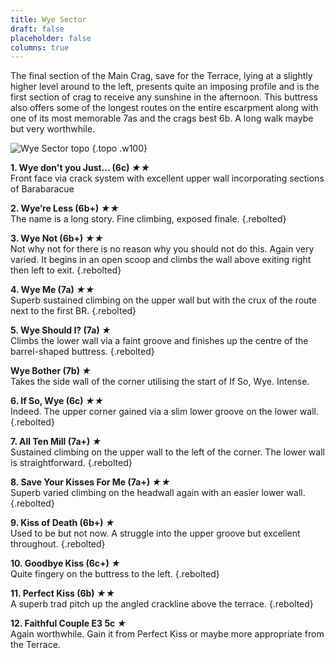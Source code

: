 ```yaml
---  
title: Wye Sector  
draft: false  
placeholder: false
columns: true
---
```


The final section of the Main Crag, save for the Terrace, lying at a slightly higher level around to the left, presents quite an imposing profile and is the first section of crag to receive any sunshine in the afternoon. This buttress also offers some of the longest routes on the entire escarpment along with one of its most memorable 7as and the crags best 6b. A long walk maybe but very worthwhile.

![Wye Sector topo](/img/south-wales/ban-y-gor/wye.gif)
{.topo .w100}

**1. Wye don't you Just... (6c) *★★***    
Front face via crack system with excellent upper wall incorporating sections of Barabaracue

**2. Wye’re Less (6b+) *★★***    
The name is a long story. Fine climbing, exposed finale. 
{.rebolted}

**3. Wye Not (6b+) *★★***  
Not why not for there is no reason why you should not do this. Again very varied. It begins in an open scoop and climbs the wall above exiting right then left to exit. 
{.rebolted}

**4. Wye Me (7a) *★★***    
Superb sustained climbing on the upper wall but with the crux of the route next to the first BR. 
{.rebolted}

**5. Wye Should I? (7a) *★***  
Climbs the lower wall via a faint groove and finishes up the centre of the barrel-shaped buttress. 
{.rebolted}

**Wye Bother (7b) *★***    
Takes the side wall of the corner utilising the start of If So, Wye. Intense.

**6. If So, Wye (6c) *★★***  
Indeed. The upper corner gained via a slim lower groove on the lower wall. 
{.rebolted}

**7. All Ten Mill (7a+) *★***    
Sustained climbing on the upper wall to the left of the corner. The lower wall is straightforward. 
{.rebolted}

**8. Save Your Kisses For Me (7a+) *★★***    
Superb varied climbing on the headwall again with an easier lower wall. 
{.rebolted}

**9. Kiss of Death (6b+) *★***  
Used to be but not now. A struggle into the upper groove but excellent throughout. 
{.rebolted}

**10. Goodbye Kiss (6c+) *★***  
Quite fingery on the buttress to the left. 
{.rebolted}

**11. Perfect Kiss (6b) *★★***    
A superb trad pitch up the angled crackline above the terrace. 
{.rebolted}

**12. Faithful Couple E3 5c *★***    
Again worthwhile. Gain it from Perfect Kiss or maybe more appropriate from the Terrace. 



